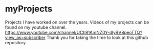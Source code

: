 # myProjects
Projects I have worked on over the years.
Videos of my projects can be found on my youtube channel. 
https://www.youtube.com/channel/UCh81KmNZ0Y-dIyBV8peoTTQ?view_as=subscriber
Thank you for taking the time to look at this github repository.
